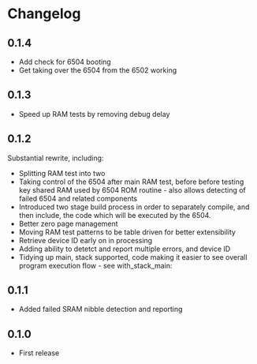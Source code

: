 # Changelog

## 0.1.4

- Add check for 6504 booting
- Get taking over the 6504 from the 6502 working

## 0.1.3

- Speed up RAM tests by removing debug delay

## 0.1.2

Substantial rewrite, including:
- Splitting RAM test into two
- Taking control of the 6504 after main RAM test, before before testing key shared RAM used by 6504 ROM routine - also allows detecting of failed 6504 and related components
- Introduced two stage build process in order to separately compile, and then include, the code which will be executed by the 6504.
- Better zero page management
- Moving RAM test patterns to be table driven for better extensibility
- Retrieve device ID early on in processing
- Adding ability to detetct and report multiple errors, and device ID 
 - Tidying up main, stack supported, code making it easier to see overall program execution flow - see with_stack_main:

## 0.1.1

- Added failed SRAM nibble detection and reporting

## 0.1.0

- First release

